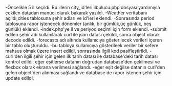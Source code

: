 -Öncelikle 5 il seçildi. Bu illerin city_id'leri ilbulucu.php dosyası yardımıyla çekilen datadan manuel olarak bakarak yazıldı.
-Weather veritabanı açıldı,cities tablosuna şehir adları ve id'leri eklendi.
-Sonrasında period tablosuna rapor iştenecek dönemler (anlık, bir gümlük,üç günlük, beş günlük) eklendi.
-index.php'ye il ve periyod seçimi için form eklendi.
-submit edilen şehir adı kullanılarak curl ile json datası çekildi, sonra object olarak decode edildi.
-forecasts adı altında kullanıcıya gösterilecek verileri içeren bir tablo oluşturuldu. 
-bu tabloya kullanıcıya gösterileek veriler bir sefere mahsus olmak üzere insert edildi, sonrasında ilgili kod pasifleştirildi.
-curl'den ilgili şehir için gelen ilk tarih datası ile database'deki tarih datası kontrol edildi. eğer eşitlerse datanın doğrudan database'den çekilmesi ve flexbox olarak ekrana verilmesi sağlandı.
-eğer eşit değilse datanın curl'den gelen object'den alınması sağlandı ve database de rapor istenen şehir için update edildi.
